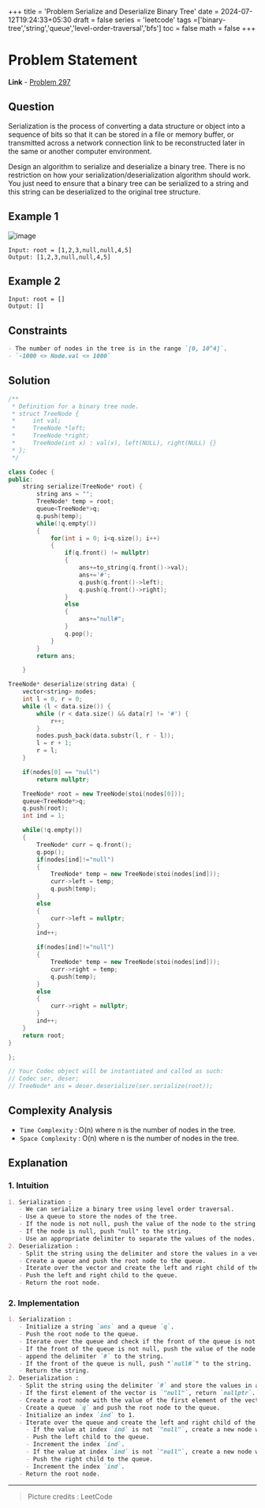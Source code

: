 +++
title = 'Problem Serialize and Deserialize Binary Tree'
date = 2024-07-12T19:24:33+05:30
draft = false
series = 'leetcode'
tags =['binary-tree','string','queue','level-order-traversal','bfs']
toc = false
math = false
+++

# Problem Statement

**Link** - [Problem 297](https://leetcode.com/problems/serialize-and-deserialize-binary-tree/description/)

## Question

Serialization is the process of converting a data structure or object into a sequence of bits so that it can be stored in a file or memory buffer, or transmitted across a network connection link to be reconstructed later in the same or another computer environment.

Design an algorithm to serialize and deserialize a binary tree. There is no restriction on how your serialization/deserialization algorithm should work. You just need to ensure that a binary tree can be serialized to a string and this string can be deserialized to the original tree structure.

## Example 1

![image](https://assets.leetcode.com/uploads/2020/09/15/serdeser.jpg)

```
Input: root = [1,2,3,null,null,4,5]
Output: [1,2,3,null,null,4,5]
```

## Example 2

```
Input: root = []
Output: []

```

## Constraints

```markdown
- The number of nodes in the tree is in the range `[0, 10^4]`.
- `-1000 <= Node.val <= 1000`
```

## Solution

```cpp
/**
 * Definition for a binary tree node.
 * struct TreeNode {
 *     int val;
 *     TreeNode *left;
 *     TreeNode *right;
 *     TreeNode(int x) : val(x), left(NULL), right(NULL) {}
 * };
 */

class Codec {
public:
    string serialize(TreeNode* root) {
        string ans = "";
        TreeNode* temp = root;
        queue<TreeNode*>q;
        q.push(temp);
        while(!q.empty())
        {
            for(int i = 0; i<q.size(); i++)
            {
                if(q.front() != nullptr)
                {
                    ans+=to_string(q.front()->val);
                    ans+='#';
                    q.push(q.front()->left);
                    q.push(q.front()->right);
                }
                else
                {
                    ans+="null#";
                }
                q.pop();
            }
        }
        return ans;

    }

TreeNode* deserialize(string data) {
    vector<string> nodes;
    int l = 0, r = 0;
    while (l < data.size()) {
        while (r < data.size() && data[r] != '#') {
            r++;
        }
        nodes.push_back(data.substr(l, r - l));
        l = r + 1;
        r = l;
    }

    if(nodes[0] == "null")
        return nullptr;

    TreeNode* root = new TreeNode(stoi(nodes[0]));
    queue<TreeNode*>q;
    q.push(root);
    int ind = 1;

    while(!q.empty())
    {
        TreeNode* curr = q.front();
        q.pop();
        if(nodes[ind]!="null")
        {
            TreeNode* temp = new TreeNode(stoi(nodes[ind]));
            curr->left = temp;
            q.push(temp);
        }
        else
        {
            curr->left = nullptr;
        }
        ind++;

        if(nodes[ind]!="null")
        {
            TreeNode* temp = new TreeNode(stoi(nodes[ind]));
            curr->right = temp;
            q.push(temp);
        }
        else
        {
            curr->right = nullptr;
        }
        ind++;
    }
    return root;
}

};

// Your Codec object will be instantiated and called as such:
// Codec ser, deser;
// TreeNode* ans = deser.deserialize(ser.serialize(root));
```

## Complexity Analysis

- `Time Complexity` : O(n) where n is the number of nodes in the tree.
- `Space Complexity` : O(n) where n is the number of nodes in the tree.

## Explanation

### 1. Intuition

```markdown
1. Serialization :
   - We can serialize a binary tree using level order traversal.
   - Use a queue to store the nodes of the tree.
   - If the node is not null, push the value of the node to the string and push the left and right child of the node to the queue.
   - If the node is null, push "null" to the string.
   - Use an appropriate delimiter to separate the values of the nodes.
2. Deserialization :
   - Split the string using the delimiter and store the values in a vector.
   - Create a queue and push the root node to the queue.
   - Iterate over the vector and create the left and right child of the current node.
   - Push the left and right child to the queue.
   - Return the root node.
```

### 2. Implementation

```markdown
1. Serialization :
   - Initialize a string `ans` and a queue `q`.
   - Push the root node to the queue.
   - Iterate over the queue and check if the front of the queue is not null.
   - If the front of the queue is not null, push the value of the node to the string and push the left and right child of the node to the queue.
   - append the delimiter `#` to the string.
   - If the front of the queue is null, push "`null#`" to the string.
   - Return the string.
2. Deserialization :
   - Split the string using the delimiter `#` and store the values in a vector `nodes`.
   - If the first element of the vector is `"null"`, return `nullptr`.
   - Create a root node with the value of the first element of the vector.
   - Create a queue `q` and push the root node to the queue.
   - Initialize an index `ind` to 1.
   - Iterate over the queue and create the left and right child of the current node in the following manner
     - If the value at index `ind` is not `"null"`, create a new node with the value and assign it as the left child of the current node.
     - Push the left child to the queue.
     - Increment the index `ind`.
     - If the value at index `ind` is not `"null"`, create a new node with the value and assign it as the right child of the current node.
     - Push the right child to the queue.
     - Increment the index `ind`.
   - Return the root node.
```

---

> Picture credits : LeetCode
